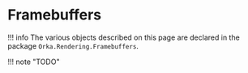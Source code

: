 # Framebuffers

!!! info
    The various objects described on this page are declared in
    the package `Orka.Rendering.Framebuffers`.

!!! note "TODO"

